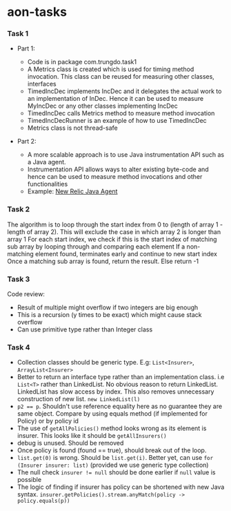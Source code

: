 # aon-tasks

### Task 1

- Part 1:
  - Code is in package com.trungdo.task1
  - A Metrics class is created which is used for timing method invocation. This class can be reused for measuring other classes, interfaces
  - TimedIncDec implements IncDec and it delegates the actual work to an implementation of InDec. Hence it can be used to measure MyIncDec or any other classes implementing IncDec
  - TimedIncDec calls Metrics method to measure method invocation
  - TimedIncDecRunner is an example of how to use TimedIncDec
  - Metrics class is not thread-safe

- Part 2:
  - A more scalable approach is to use Java instrumentation API such as a Java agent.
  - Instrumentation API allows ways to alter existing byte-code and hence can be used to measure method invocations and other functionalities
  - Example: [New Relic Java Agent
](https://docs.newrelic.com/docs/apm/agents/java-agent/getting-started/introduction-new-relic-java/)

### Task 2

The algorithm is to loop through the start index from 0 to (length of array 1 - length of array 2).
This will exclude the case in which array 2 is longer than array 1
For each start index, we check if this is the start index of matching sub array by looping through and comparing each element
If a non-matching element found, terminates early and continue to new start index
Once a matching sub array is found, return the result. Else return -1

### Task 3

Code review:
- Result of multiple might overflow if two integers are big enough
- This is a recursion (y times to be exact) which might cause stack overflow
- Can use primitive type rather than Integer class

### Task 4

- Collection classes should be generic type. E.g: `List<Insurer>`, `ArrayList<Insurer>`
- Better to return an interface type rather than an implementation class. i.e `List<T>` rather than LinkedList<T>. No obvious reason to return LinkedList. LinkedList has slow access by index. This also removes unnecessary construction of new list. `new LinkedList(l)`
- `p2 == p`. Shouldn't use reference equality here as no guarantee they are same object. Compare by using equals method (if implemented for Policy) or by policy id
- The use of `getAllPolicies()` method looks wrong as its element is insurer. This looks like it should be `getAllInsurers()`
- debug is unused. Should be removed
- Once policy is found (found == true), should break out of the loop. 
- `list.get(0)` is wrong. Should be `list.get(i)`. Better yet, can use `for (Insurer insurer: list)` (provided we use generic type collection)
- The null check `insurer != null` should be done earlier if `null` value is possible
- The logic of finding if insurer has policy can be shortened with new Java syntax.
  ```insurer.getPolicies().stream.anyMatch(policy -> policy.equals(p))```
